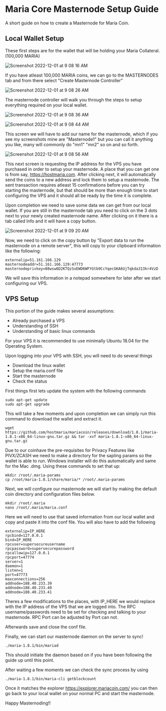 # Maria Core Masternode Setup Guide

A short guide on how to create a Masternode for Maria Coin.

## Local Wallet Setup

These first steps are for the wallet that will be holding your Maria Collateral. (100,000 MARIA)

![Screenshot 2022-12-01 at 9 08 16 AM](https://user-images.githubusercontent.com/45834289/205088890-18d14103-c27d-4f7d-b966-6de13394d125.png)

If you have atleast 100,000 MARIA coins, we can go to the MASTERNODES tab and from there select "Create Masternode Controller"

![Screenshot 2022-12-01 at 9 08 26 AM](https://user-images.githubusercontent.com/45834289/205088886-0e11d112-edd7-4b1d-a4f9-61fb9b471b3d.png)

The masternode controller will walk you through the steps to setup everything required on your local wallet.

![Screenshot 2022-12-01 at 9 08 36 AM](https://user-images.githubusercontent.com/45834289/205088885-a1f0bd85-9ee3-4e90-842e-19698ec26abc.png)

![Screenshot 2022-12-01 at 9 08 44 AM](https://user-images.githubusercontent.com/45834289/205088884-4825859f-21d3-4efd-ad1f-ac398c45874e.png)

This screen we will have to add our name for the masternode, which if you see my screenshots mine are "Masternode1" but you can call it anything you like, many will commonly do "mn1" "mn2" so on and so forth.

![Screenshot 2022-12-01 at 9 08 56 AM](https://user-images.githubusercontent.com/45834289/205088882-bb263f96-e8d3-410b-ae1f-c712b5851fa7.png)

This next screen is requesting the IP address for the VPS you have purchased in order to setup your masternode. A place that you can get one is from say, https://hostmaria.com. After clicking next, it will automatically send the coins to a new address and lock them to setup a masternode. The sent transaction requires atleast 15 confirmations before you can try starting the masternode, but that should be more than enough time to start configuring the VPS and it should all be ready by the time it is complete.

Upon completion we need to save some data we can get from our local wallet. If you are still in the masternode tab you need to click on the 3 dots next to your newly created masternode name. After clicking on it there is a tab called Info and it will have a copy button.

![Screenshot 2022-12-01 at 9 09 20 AM](https://user-images.githubusercontent.com/45834289/205088878-c4349601-12e8-4493-b048-12a4ab5588b3.png)

Now, we need to click on the copy button by "Export data to run the masternode on a remote server", this will copy to your clipboard information like the following:

```masternode=1
externalip=51.161.166.129
masternodeaddr=51.161.166.129:47773
masternodeprivkey=88wsw6D2KTQzSxEWD6WFYGtb9CcYqecGKA6UjTqkda313kr4VzD
```

We will save this information in a notepad somewhere for later after we start configuring our VPS.

## VPS Setup

This portion of the guide makes several assumptions:
- Already purchased a VPS
- Understanding of SSH
- Understanding of basic linux commands

For your VPS it is recommended to use minimally Ubuntu 18.04 for the Operating System.

Upon logging into your VPS with SSH, you will need to do several things

- Download the linux wallet
- Setup the maria.conf file
- Start the masternode
- Check the status

First things first lets update the system with the following commands
```
sudo apt-get update
sudo apt-get upgrade
```
This will take a few moments and upon completion we can simply run this command to download the wallet and extract it.
```
wget https://github.com/hostmaria/mariacoin/releases/download/1.8.1/maria-1.8.1-x86_64-linux-gnu.tar.gz && tar -xvf maria-1.8.1-x86_64-linux-gnu.tar.gz
```
Due to our coinhave the pre-requisites for Privacy Features like PIVX/ZCASH we need to make a directory for the sapling params so the wallet is able to run. Windows installer will do this automatically and same for the Mac .dmg.
Using these commands to set that up:
```
mkdir /root/.maria-params
cp /root/maria-1.8.1/share/maria/* /root/.maria-params
```
Next, we will configure our masternode we will start by making the default coin directory and configuration files below.
```
mkdir /root/.maria
nano /root/.maria/maria.conf
```
Here we will need to use that saved information from our local wallet and copy and paste it into the conf file.
You will also have to add the following
```
externalip=IP_HERE
rpcbind=127.0.0.1
bind=IP_HERE
rpcuser=supersecureusername
rpcpassword=supersecurepassword
rpcallowip=127.0.0.1
rpcport=47774
server=1
daemon=1
listen=1
port=47773
maxconnections=256
addnode=188.40.233.39
addnode=188.40.233.40
addnode=188.40.233.41
```
Theres a few modifications to the places, with IP_HERE we would replace with the IP address of the VPS that we are logged into. The RPC username/passwords need to be set for checking and talking to your masternode. RPC Port can be adjusted by Port can not.

Afterwards save and close the conf file.

Finally, we can start our masternode daemon on the server to sync!
```
./maria-1.8.1/bin/mariad 
```
This should initiate the daemon based on if you have been following the guide up until this point.

After waiting a few moments we can check the sync process by using
```
./maria-1.8.1/bin/maria-cli getblockcount
```
Once it matches the explorer https://explorer.mariacoin.com/ you can then go back to your local wallet on your normal PC and start the masternode.

Happy Masternoding!!






